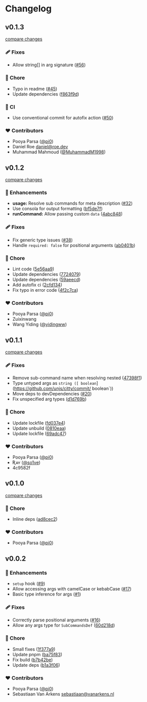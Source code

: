 # Changelog


## v0.1.3

[compare changes](https://github.com/unjs/citty/compare/v0.1.2...v0.1.3)

### 🩹 Fixes

- Allow string[] in arg signature ([#56](https://github.com/unjs/citty/pull/56))

### 🏡 Chore

- Typo in readme ([#45](https://github.com/unjs/citty/pull/45))
- Update dependencies ([f863f9d](https://github.com/unjs/citty/commit/f863f9d))

### 🤖 CI

- Use conventional commit for autofix action ([#50](https://github.com/unjs/citty/pull/50))

### ❤️ Contributors

- Pooya Parsa ([@pi0](http://github.com/pi0))
- Daniel Roe <daniel@roe.dev>
- Muhammad Mahmoud ([@MuhammadM1998](http://github.com/MuhammadM1998))

## v0.1.2

[compare changes](https://github.com/unjs/citty/compare/v0.1.1...v0.1.2)

### 🚀 Enhancements

- **usage:** Resolve sub commands for meta description ([#32](https://github.com/unjs/citty/pull/32))
- Use consola for output formatting ([bf5de7f](https://github.com/unjs/citty/commit/bf5de7f))
- **runCommand:** Allow passing custom `data` ([4abc848](https://github.com/unjs/citty/commit/4abc848))

### 🩹 Fixes

- Fix generic type issues ([#38](https://github.com/unjs/citty/pull/38))
- Handle `required: false` for positional arguments ([ab0401b](https://github.com/unjs/citty/commit/ab0401b))

### 🏡 Chore

- Lint code ([5e56aa9](https://github.com/unjs/citty/commit/5e56aa9))
- Update dependencies ([7724079](https://github.com/unjs/citty/commit/7724079))
- Update dependencies ([59aeecd](https://github.com/unjs/citty/commit/59aeecd))
- Add autofix ci ([2cfd134](https://github.com/unjs/citty/commit/2cfd134))
- Fix typo in error code ([4f2c7ca](https://github.com/unjs/citty/commit/4f2c7ca))

### ❤️  Contributors

- Pooya Parsa ([@pi0](http://github.com/pi0))
- Zuixinwang 
- Wang Yiding ([@yidingww](http://github.com/yidingww))

## v0.1.1

[compare changes](https://github.com/unjs/citty/compare/v0.1.0...v0.1.1)


### 🩹 Fixes

  - Remove sub-command name when resolving nested ([47398f1](https://github.com/unjs/citty/commit/47398f1))
  - Type untyped args as `string ([ boolean`](https://github.com/unjs/citty/commit/ boolean`))
  - Move deps to devDependencies ([#20](https://github.com/unjs/citty/pull/20))
  - Fix unspecified arg types ([d1d769b](https://github.com/unjs/citty/commit/d1d769b))

### 🏡 Chore

  - Update lockfile ([fd037e4](https://github.com/unjs/citty/commit/fd037e4))
  - Update unbuild ([0810eaa](https://github.com/unjs/citty/commit/0810eaa))
  - Update lockfile ([69adc47](https://github.com/unjs/citty/commit/69adc47))

### ❤️  Contributors

- Pooya Parsa ([@pi0](http://github.com/pi0))
- Ʀᴀʏ ([@so1ve](http://github.com/so1ve))
- 4c9582f <Pooya Parsa>

## v0.1.0

[compare changes](https://github.com/unjs/citty/compare/v0.0.2...v0.1.0)


### 🏡 Chore

  - Inline deps ([ad8cec2](https://github.com/unjs/citty/commit/ad8cec2))

### ❤️  Contributors

- Pooya Parsa ([@pi0](http://github.com/pi0))

## v0.0.2


### 🚀 Enhancements

  - `setup` hook ([#9](https://github.com/unjs/citty/pull/9))
  - Allow accessing args with camelCase or kebabCase ([#17](https://github.com/unjs/citty/pull/17))
  - Basic type inference for args ([#1](https://github.com/unjs/citty/pull/1))

### 🩹 Fixes

  - Correctly parse positional arguments ([#16](https://github.com/unjs/citty/pull/16))
  - Allow any args type for `SubCommandsDef` ([60d218d](https://github.com/unjs/citty/commit/60d218d))

### 🏡 Chore

  - Small fixes ([1f377a9](https://github.com/unjs/citty/commit/1f377a9))
  - Update pnpm ([ba75f83](https://github.com/unjs/citty/commit/ba75f83))
  - Fix build ([b7b42be](https://github.com/unjs/citty/commit/b7b42be))
  - Update deps ([b1a3f06](https://github.com/unjs/citty/commit/b1a3f06))

### ❤️  Contributors

- Pooya Parsa ([@pi0](http://github.com/pi0))
- Sebastiaan Van Arkens <sebastiaan@vanarkens.nl>

